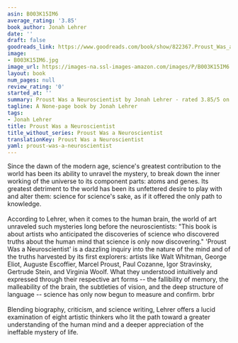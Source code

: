 ```yaml
---
asin: B003K15IM6
average_rating: '3.85'
book_author: Jonah Lehrer
date: ''
draft: false
goodreads_link: https://www.goodreads.com/book/show/822367.Proust_Was_a_Neuroscientist
image:
- B003K15IM6.jpg
image_url: https://images-na.ssl-images-amazon.com/images/P/B003K15IM6.01._SCLZZZZZZZ.jpg
layout: book
num_pages: null
review_rating: '0'
started_at: ''
summary: Proust Was a Neuroscientist by Jonah Lehrer - rated 3.85/5 on Goodreads
tagline: A None-page book by Jonah Lehrer
tags:
- Jonah Lehrer
title: Proust Was a Neuroscientist
title_without_series: Proust Was a Neuroscientist
translationKey: Proust Was a Neuroscientist
yaml: proust-was-a-neuroscientist
---
```


Since the dawn of the modern age, science's greatest contribution to the world has been its ability to unravel the mystery, to break down the inner working of the universe to its component parts: atoms and genes. Its greatest detriment to the world has been its unfettered desire to play with and alter them: science for science's sake, as if it offered the only path to knowledge.<br /><br />According to Lehrer, when it comes to the human brain, the world of art unraveled such mysteries long before the neuroscientists: "This book is about artists who anticipated the discoveries of science who discovered truths about the human mind that science is only now discovering." 'Proust Was a Neuroscientist' is a dazzling inquiry into the nature of the mind and of the truths harvested by its first explorers: artists like Walt Whitman, George Eliot, Auguste Escoffier, Marcel Proust, Paul Cozanne, Igor Stravinsky, Gertrude Stein, and Virginia Woolf. What they understood intuitively and expressed through their respective art forms -- the fallibility of memory, the malleability of the brain, the subtleties of vision, and the deep structure of language -- science has only now begun to measure and confirm. brbr <br /><br />Blending biography, criticism, and science writing, Lehrer offers a lucid examination of eight artistic thinkers who lit the path toward a greater understanding of the human mind and a deeper appreciation of the ineffable mystery of life.